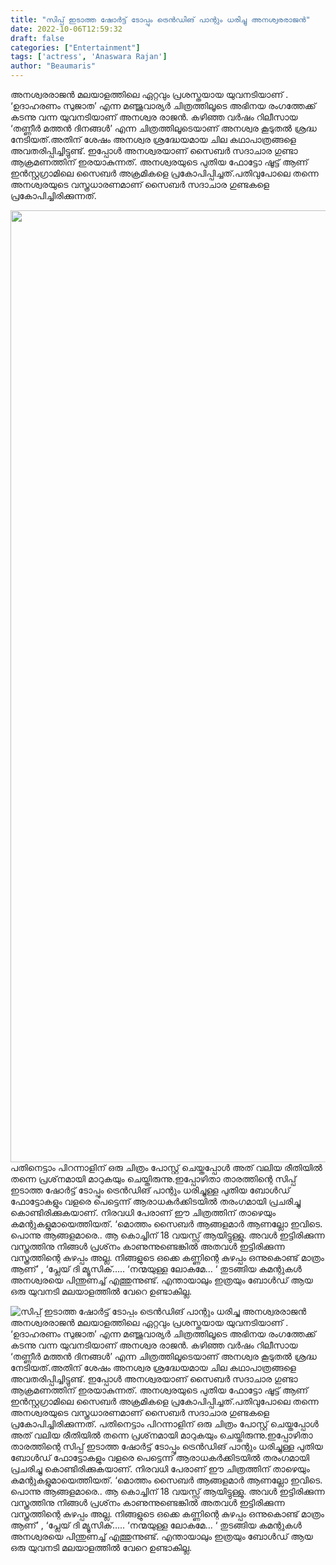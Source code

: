 ```yaml
---
title: "സിപ്പ് ഇടാത്ത ഷോര്‍ട്ട് ടോപ്പും ട്രെന്‍ഡിങ് പാന്റും ധരിച്ചു അനശ്വരരാജൻ"
date: 2022-10-06T12:59:32
draft: false
categories: ["Entertainment"]
tags: ['actress', 'Anaswara Rajan']
author: "Beaumaris"
---
```


അനശ്വരരാജൻ മലയാളത്തിലെ ഏറ്റവും പ്രശസ്തയായ യുവനടിയാണ് . ‘ഉദാഹരണം സുജാത’ എന്ന മഞ്ജുവാര്യര്‍ ചിത്രത്തിലൂടെ അഭിനയ രംഗത്തേക്ക് കടന്നു വന്ന യുവനടിയാണ് അനശ്വര രാജന്‍. കഴിഞ്ഞ വര്‍ഷം റിലീസായ ‘തണ്ണീര്‍ മത്തന്‍ ദിനങ്ങള്‍’ എന്ന ചിത്രത്തിലൂടെയാണ് അനശ്വര കൂടുതല്‍ ശ്രദ്ധ നേടിയത്.അതിന് ശേഷം അനശ്വര ശ്രദ്ധേയമായ ചില കഥാപാത്രങ്ങളെ അവതരിപ്പിച്ചിട്ടുണ്ട്. ഇപ്പോള്‍ അനശ്വരയാണ് സൈബര്‍ സദാചാര ഗുണ്ടാ ആക്രമണത്തിന് ഇരയാകുന്നത്. അനശ്വരയുടെ പുതിയ ഫോട്ടോ ഷൂട്ട് ആണ് ഇന്‍സ്റ്റഗ്രാമിലെ സൈബര്‍ അക്രമികളെ പ്രകോപിപ്പിച്ചത്.പതിവുപോലെ തന്നെ അനശ്വരയുടെ വസ്ത്രധാരണമാണ് സൈബര്‍ സദാചാര ഗുണ്ടകളെ പ്രകോപിച്ചിരിക്കുന്നത്.

<img class="size-full wp-image-353528 aligncenter" src="https://cdn.boolokam.com/articles/2022/10/FWGGGGTTTT.jpg" alt="" width="749" height="1523" />പതിനെട്ടാം പിറന്നാളിന് ഒരു ചിത്രം പോസ്റ്റ് ചെയ്തപ്പോള്‍ അത് വലിയ രീതിയില്‍ തന്നെ പ്രശ്‌നമായി മാറുകയും ചെയ്തിരുന്നു.ഇപ്പോഴിതാ താരത്തിന്റെ സിപ്പ് ഇടാത്ത ഷോര്‍ട്ട് ടോപ്പും ട്രെന്‍ഡിങ് പാന്റും ധരിച്ചുള്ള പുതിയ ബോള്‍ഡ് ഫോട്ടോകളും വളരെ പെട്ടെന്ന് ആരാധകര്‍ക്കിടയില്‍ തരംഗമായി പ്രചരിച്ചു കൊണ്ടിരിക്കുകയാണ്. നിരവധി പേരാണ് ഈ ചിത്രത്തിന് താഴെയും കമന്റുകളുമായെത്തിയത്. ‘മൊത്തം സൈബര്‍ ആങ്ങളമാര്‍ ആണല്ലോ ഇവിടെ. പൊന്നു ആങ്ങളമാരെ.. ആ കൊച്ചിന് 18 വയസ്സ് ആയിട്ടുള്ളു. അവള്‍ ഇട്ടിരിക്കുന്ന വസ്ത്രത്തിനു നിങ്ങള്‍ പ്രശ്‌നം കാണുന്നുണ്ടെങ്കില്‍ അതവള്‍ ഇട്ടിരിക്കുന്ന വസ്ത്രത്തിന്റെ കുഴപ്പം അല്ല. നിങ്ങളുടെ ഒക്കെ കണ്ണിന്റെ കുഴപ്പം ഒന്നുകൊണ്ട് മാത്രം ആണ്’ , ‘പ്ലേയ് ദി മ്യൂസിക്….. ‘നന്മയുള്ള ലോകമേ… ‘ തുടങ്ങിയ കമന്റുകള്‍ അനശ്വരയെ പിന്തുണച്ച് എത്തുന്നുണ്ട്. എന്തായാലും ഇത്രയും ബോൾഡ് ആയ ഒരു യുവനടി മലയാളത്തിൽ വേറെ ഉണ്ടാകില്ല.


![സിപ്പ് ഇടാത്ത ഷോര്‍ട്ട് ടോപ്പും ട്രെന്‍ഡിങ് പാന്റും ധരിച്ചു അനശ്വരരാജൻ](https://cdn.boolokam.com/articles/2022/10/FWGGGGTTTT.jpg)അനശ്വരരാജൻ മലയാളത്തിലെ ഏറ്റവും പ്രശസ്തയായ യുവനടിയാണ് . ‘ഉദാഹരണം സുജാത’ എന്ന മഞ്ജുവാര്യര്‍ ചിത്രത്തിലൂടെ അഭിനയ രംഗത്തേക്ക് കടന്നു വന്ന യുവനടിയാണ് അനശ്വര രാജന്‍. കഴിഞ്ഞ വര്‍ഷം റിലീസായ ‘തണ്ണീര്‍ മത്തന്‍ ദിനങ്ങള്‍’ എന്ന ചിത്രത്തിലൂടെയാണ് അനശ്വര കൂടുതല്‍ ശ്രദ്ധ നേടിയത്.അതിന് ശേഷം അനശ്വര ശ്രദ്ധേയമായ ചില കഥാപാത്രങ്ങളെ അവതരിപ്പിച്ചിട്ടുണ്ട്. ഇപ്പോള്‍ അനശ്വരയാണ് സൈബര്‍ സദാചാര ഗുണ്ടാ ആക്രമണത്തിന് ഇരയാകുന്നത്. അനശ്വരയുടെ പുതിയ ഫോട്ടോ ഷൂട്ട് ആണ് ഇന്‍സ്റ്റഗ്രാമിലെ സൈബര്‍ അക്രമികളെ പ്രകോപിപ്പിച്ചത്.പതിവുപോലെ തന്നെ അനശ്വരയുടെ വസ്ത്രധാരണമാണ് സൈബര്‍ സദാചാര ഗുണ്ടകളെ പ്രകോപിച്ചിരിക്കുന്നത്. പതിനെട്ടാം പിറന്നാളിന് ഒരു ചിത്രം പോസ്റ്റ് ചെയ്തപ്പോള്‍ അത് വലിയ രീതിയില്‍ തന്നെ പ്രശ്‌നമായി മാറുകയും ചെയ്തിരുന്നു.ഇപ്പോഴിതാ താരത്തിന്റെ സിപ്പ് ഇടാത്ത ഷോര്‍ട്ട് ടോപ്പും ട്രെന്‍ഡിങ് പാന്റും ധരിച്ചുള്ള പുതിയ ബോള്‍ഡ് ഫോട്ടോകളും വളരെ പെട്ടെന്ന് ആരാധകര്‍ക്കിടയില്‍ തരംഗമായി പ്രചരിച്ചു കൊണ്ടിരിക്കുകയാണ്. നിരവധി പേരാണ് ഈ ചിത്രത്തിന് താഴെയും കമന്റുകളുമായെത്തിയത്. ‘മൊത്തം സൈബര്‍ ആങ്ങളമാര്‍ ആണല്ലോ ഇവിടെ. പൊന്നു ആങ്ങളമാരെ.. ആ കൊച്ചിന് 18 വയസ്സ് ആയിട്ടുള്ളു. അവള്‍ ഇട്ടിരിക്കുന്ന വസ്ത്രത്തിനു നിങ്ങള്‍ പ്രശ്‌നം കാണുന്നുണ്ടെങ്കില്‍ അതവള്‍ ഇട്ടിരിക്കുന്ന വസ്ത്രത്തിന്റെ കുഴപ്പം അല്ല. നിങ്ങളുടെ ഒക്കെ കണ്ണിന്റെ കുഴപ്പം ഒന്നുകൊണ്ട് മാത്രം ആണ്’ , ‘പ്ലേയ് ദി മ്യൂസിക്….. ‘നന്മയുള്ള ലോകമേ… ‘ തുടങ്ങിയ കമന്റുകള്‍ അനശ്വരയെ പിന്തുണച്ച് എത്തുന്നുണ്ട്. എന്തായാലും ഇത്രയും ബോൾഡ് ആയ ഒരു യുവനടി മലയാളത്തിൽ വേറെ ഉണ്ടാകില്ല.
